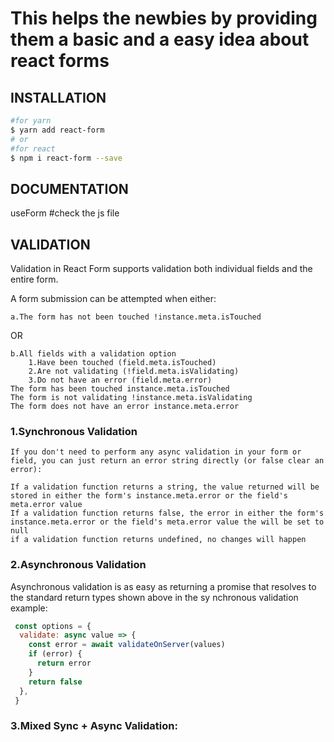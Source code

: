 # This helps the newbies by providing them a basic and a easy idea about  react forms 

## INSTALLATION
```sh
#for yarn
$ yarn add react-form
# or 
#for react
$ npm i react-form --save
```

## DOCUMENTATION
useForm
#check the js file

## VALIDATION

Validation in React Form supports validation both individual fields and the entire form.

A form submission can be attempted when either:

    a.The form has not been touched !instance.meta.isTouched

OR

    b.All fields with a validation option
        1.Have been touched (field.meta.isTouched)
        2.Are not validating (!field.meta.isValidating)
        3.Do not have an error (field.meta.error)
    The form has been touched instance.meta.isTouched
    The form is not validating !instance.meta.isValidating
    The form does not have an error instance.meta.error

### 1.Synchronous Validation
  
    If you don't need to perform any async validation in your form or field, you can just return an error string directly (or false clear an error):

    If a validation function returns a string, the value returned will be stored in either the form's instance.meta.error or the field's meta.error value
    If a validation function returns false, the error in either the form's instance.meta.error or the field's meta.error value the will be set to null
    if a validation function returns undefined, no changes will happen

### 2.Asynchronous Validation

Asynchronous validation is as easy as returning a promise that resolves to the standard return types shown above in the sy
nchronous validation example:
```js
 const options = {
  validate: async value => {
    const error = await validateOnServer(values)
    if (error) {
      return error
    }
    return false
  },
 }
```
### 3.Mixed Sync + Async Validation:
